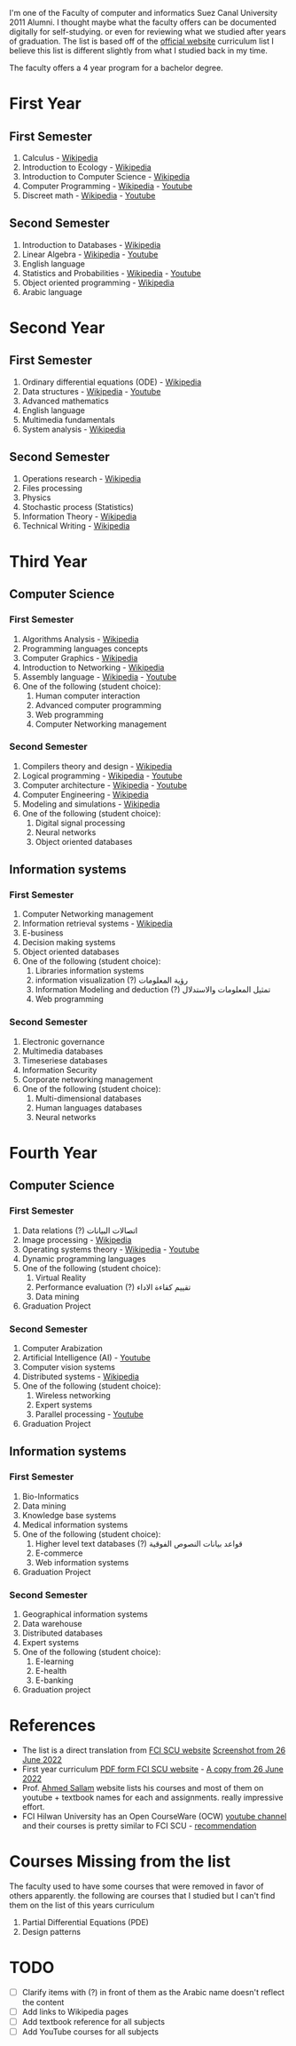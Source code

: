 I'm one of the Faculty of computer and informatics Suez Canal University 2011 Alumni. I thought maybe what the faculty offers can be documented digitally for self-studying. or even for reviewing what we studied after years of graduation. The list is based off of the [official website](http://ci.suez.edu.eg/edulife.html) curriculum list I believe this list is different slightly from what I studied back in my time.

The faculty offers a 4 year program for a bachelor degree.

# First Year
## First Semester

1. Calculus - [Wikipedia](https://en.wikipedia.org/wiki/Calculus)
1. Introduction to Ecology - [Wikipedia](https://en.wikipedia.org/wiki/Ecology)
1. Introduction to Computer Science - [Wikipedia](https://en.wikipedia.org/wiki/Computer_science)
1. Computer Programming - [Wikipedia](https://en.wikipedia.org/wiki/Computer_programming) - [Youtube](https://www.youtube.com/playlist?list=PLMm8EjqH1EFXI8wByY0umF_DQON2S9uws)
1. Discreet math - [Wikipedia](https://en.wikipedia.org/wiki/Discrete_mathematics) - [Youtube](https://www.youtube.com/watch?v=QWDXTJCe3yo&list=PLoK2Lr1miEm_WKBBBHUQJRXaumduqkM4S)

## Second Semester

1. Introduction to Databases - [Wikipedia](https://en.wikipedia.org/wiki/Database)
1. Linear Algebra - [Wikipedia](https://en.wikipedia.org/wiki/Linear_algebra) - [Youtube](https://www.youtube.com/watch?v=chbEYssggDE&list=PLoK2Lr1miEm9kxNtClv6c-hsW0QEmskut)
1. English language
1. Statistics and Probabilities - [Wikipedia](https://en.wikipedia.org/wiki/Statistics) - [Youtube](https://www.youtube.com/watch?v=l3DCBn2gkZs&list=PL158D091D26F47358)
1. Object oriented programming - [Wikipedia](https://en.wikipedia.org/wiki/Object-oriented_programming)
1. Arabic language

# Second Year
## First Semester

1. Ordinary differential equations (ODE) - [Wikipedia](https://en.wikipedia.org/wiki/Ordinary_differential_equation)
1. Data structures - [Wikipedia](https://en.wikipedia.org/wiki/Data_structure) - [Youtube](https://www.youtube.com/watch?v=cGgzFPRLl4o&list=PLoK2Lr1miEm-5zCzKE8siQezj9rvQlnca)
1. Advanced mathematics
1. English language
1. Multimedia fundamentals
1. System analysis - [Wikipedia](https://en.wikipedia.org/wiki/Systems_analysis)

## Second Semester

1. Operations research - [Wikipedia](https://en.wikipedia.org/wiki/Operations_research)
1. Files processing
1. Physics
1. Stochastic process (Statistics)
1. Information Theory - [Wikipedia](https://en.wikipedia.org/wiki/Information_theory)
1. Technical Writing - [Wikipedia](https://en.wikipedia.org/wiki/Technical_writing)

# Third Year

## Computer Science

### First Semester

1. Algorithms Analysis - [Wikipedia](https://en.wikipedia.org/wiki/Analysis_of_algorithms)
1. Programming languages concepts 
1. Computer Graphics - [Wikipedia](https://en.wikipedia.org/wiki/Computer_graphics_(computer_science))
1. Introduction to Networking - [Wikipedia](https://en.wikipedia.org/wiki/Computer_network)
1. Assembly language - [Wikipedia](https://en.wikipedia.org/wiki/Assembly_language) - [Youtube](https://www.youtube.com/playlist?list=PLMm8EjqH1EFVodghdDWaAuHkHqj-nJ0bN)
1. One of the following (student choice):
    1. Human computer interaction
    1. Advanced computer programming
    1. Web programming
    1. Computer Networking management

### Second Semester

1. Compilers theory and design - [Wikipedia](https://en.wikipedia.org/wiki/Compiler)
1. Logical programming - [Wikipedia](https://en.wikipedia.org/wiki/Logic_programming) - [Youtube](https://www.youtube.com/playlist?list=PLMm8EjqH1EFW9Faldu6D6Uh2j1EWWaTYe)
1. Computer architecture - [Wikipedia](https://en.wikipedia.org/wiki/Computer_architecture) - [Youtube](https://www.youtube.com/playlist?list=PLMm8EjqH1EFVEVWSiBdCoBEJHffjHUScZ)
1. Computer Engineering - [Wikipedia](https://en.wikipedia.org/wiki/Computer_engineering)
1. Modeling and simulations - [Wikipedia](https://en.wikipedia.org/wiki/Modeling_and_simulation)
1. One of the following (student choice):
    1. Digital signal processing
    1. Neural networks
    1. Object oriented databases
    
## Information systems

### First Semester

1. Computer Networking management
1. Information retrieval systems - [Wikipedia](https://en.wikipedia.org/wiki/Information_retrieval)
1. E-business
1. Decision making systems
1. Object oriented databases
1. One of the following (student choice):
    1. Libraries information systems
    1. information visualization (?) رؤية المعلومات
    1. Information Modeling and deduction (?) تمثيل المعلومات والاستدلال
    1. Web programming

### Second Semester

1. Electronic governance
1. Multimedia databases
1. Timeseriese databases
1. Information Security
1. Corporate networking management
1. One of the following (student choice):
    1. Multi-dimensional databases
    1. Human languages databases
    1. Neural networks

# Fourth Year

## Computer Science

### First Semester

1. Data relations (?) اتصالات البيانات
1. Image processing - [Wikipedia](https://en.wikipedia.org/wiki/Digital_image_processing)
1. Operating systems theory - [Wikipedia](https://en.wikipedia.org/wiki/Operating_system) - [Youtube](https://www.youtube.com/playlist?list=PLMm8EjqH1EFV-jECqtMxeVMDoVkV_kJDY)
1. Dynamic programming languages
1. One of the following (student choice):
    1. Virtual Reality
    1. Performance evaluation (?) تقييم كقاءة الاداء
    1. Data mining
1. Graduation Project

### Second Semester

1. Computer Arabization
1. Artificial Intelligence (AI) - [Youtube](https://www.youtube.com/playlist?list=PLMm8EjqH1EFVR5O5wZCAy9x9mautNuxI6)
1. Computer vision systems
1. Distributed systems - [Wikipedia](https://en.wikipedia.org/wiki/Distributed_computing)
1. One of the following (student choice):
    1. Wireless networking
    1. Expert systems
    1. Parallel processing - [Youtube](https://www.youtube.com/playlist?list=PLMm8EjqH1EFWVUt0FVVWM3_qEpa8MX4ZY)
1. Graduation Project

## Information systems

### First Semester

1. Bio-Informatics
1. Data mining
1. Knowledge base systems
1. Medical information systems
1. One of the following (student choice):
    1. Higher level text databases (?) قواعد بيانات النصوص الفوقية
    1. E-commerce
    1. Web information systems
 1. Graduation Project

### Second Semester

1. Geographical information systems
1. Data warehouse
1. Distributed databases
1. Expert systems
1. One of the following (student choice):
    1. E-learning
    1. E-health
    1. E-banking
1. Graduation project

# References

- The list is a direct translation from [FCI SCU website](http://ci.suez.edu.eg/edulife.html) [Screenshot from 26 June 2022](/public/8fc5d0b9e8917e6b0349c2849b1e91925986a503671c143e558c6203ee5bb901.png)
- First year curriculum [PDF form FCI SCU website](http://ci.suez.edu.eg/fc1.pdf) -  [A copy from 26 June 2022](/public/f91b37991f4c37284e3505b15a65451ab86bea2843b76e3e4ceea537129bfdce.pdf)
- Prof. [Ahmed Sallam](https://sallamah.weebly.com/courses.html) website lists his courses and most of them on youtube + textbook names for each and assignments. really impressive effort.
- FCI Hilwan University has an Open CourseWare (OCW) [youtube channel](https://www.youtube.com/user/FCIHOCW) and their courses is pretty similar to FCI SCU - [recommendation](https://www.facebook.com/emad.elsaid.hamed/posts/pfbid02ZwARPaGa38Qch7KVGZD6m3Tzto5toGGNTc2VUoQf1Wi9rqc4ZPxGfJAjiRmCUFVel?comment_id=752316879551881&reply_comment_id=547724976830771)

# Courses Missing from the list

The faculty used to have some courses that were removed in favor of others apparently. the following are courses that I studied but I can't find them on the list of this years curriculum
1. Partial Differential Equations (PDE)
1. Design patterns

# TODO

- [ ] Clarify items with (?) in front of them as the Arabic name doesn't reflect the content
- [ ] Add links to Wikipedia pages
- [ ] Add textbook reference for all subjects
- [ ] Add YouTube courses for all subjects
